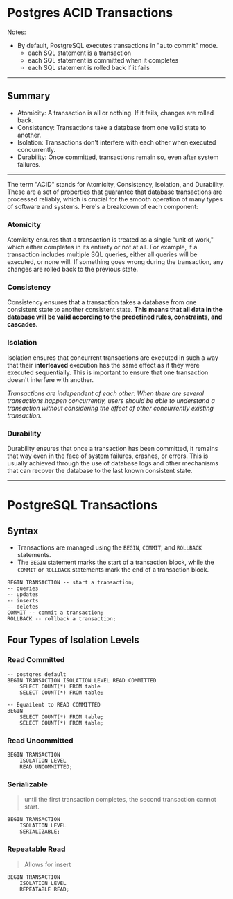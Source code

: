 
# Postgres ACID Transactions

Notes:

- By default, PostgreSQL executes transactions in "auto commit" mode.
  - each SQL statement is a transaction
  - each SQL statement is committed when it completes 
  - each SQL statement is rolled back if it fails

----------------
## Summary
- Atomicity: A transaction is all or nothing. If it fails, changes are rolled back.
- Consistency: Transactions take a database from one valid state to another.
- Isolation: Transactions don't interfere with each other when executed concurrently.
- Durability: Once committed, transactions remain so, even after system failures.
----------------

The term "ACID" stands for Atomicity, Consistency, Isolation, and Durability. These are a set of properties that guarantee that database transactions are processed reliably, which is crucial for the smooth operation of many types of software and systems. Here's a breakdown of each component:

### Atomicity
Atomicity ensures that a transaction is treated as a single "unit of work," which either completes in its entirety or not at all. For example, if a transaction includes multiple SQL queries, either all queries will be executed, or none will. If something goes wrong during the transaction, any changes are rolled back to the previous state.

### Consistency
Consistency ensures that a transaction takes a database from one consistent state to another consistent state. **This means that all data in the database will be valid according to the predefined rules, constraints, and cascades.**

### Isolation
Isolation ensures that concurrent transactions are executed in such a way that their **interleaved** execution has the same effect as if they were executed sequentially. This is important to ensure that one transaction doesn't interfere with another.

*Transactions are independent of each other: 
When there are several transactions happen concurrently, 
users should be able to understand a transaction without 
considering the effect of other concurrently existing transaction.*

### Durability
Durability ensures that once a transaction has been committed, it remains that way even in the face of system failures, crashes, or errors. This is usually achieved through the use of database logs and other mechanisms that can recover the database to the last known consistent state.

----------------

# PostgreSQL Transactions

## Syntax

- Transactions are managed using the `BEGIN`, `COMMIT`, and `ROLLBACK` statements. 
- The `BEGIN` statement marks the start of a transaction block, while the `COMMIT` or `ROLLBACK` statements mark the end of a transaction block.

```postgresql
BEGIN TRANSACTION -- start a transaction;
-- queries
-- updates
-- inserts
-- deletes
COMMIT -- commit a transaction;
ROLLBACK -- rollback a transaction;
```

## Four Types of Isolation Levels



### Read Committed

```postgresql
-- postgres default
BEGIN TRANSACTION ISOLATION LEVEL READ COMMITTED
    SELECT COUNT(*) FROM table
    SELECT COUNT(*) FROM table;

-- Equailent to READ COMMITTED
BEGIN
    SELECT COUNT(*) FROM table;
    SELECT COUNT(*) FROM table;
```


### Read Uncommitted
```postgresql
BEGIN TRANSACTION 
    ISOLATION LEVEL 
    READ UNCOMMITTED;
```



###  Serializable
> until the first transaction completes, the second transaction cannot start. 
```postgresql
BEGIN TRANSACTION 
    ISOLATION LEVEL 
    SERIALIZABLE;
```


### Repeatable Read
> Allows for insert 
```postgresql
BEGIN TRANSACTION 
    ISOLATION LEVEL 
    REPEATABLE READ;
```





